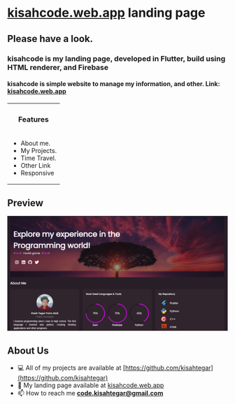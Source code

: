 # <a href="https://kisahcode.web.app/">kisahcode.web.app</a> landing page

<h2>Please have a look.</h2>

<h3 align="left">kisahcode is my landing page, developed in Flutter, build using HTML renderer, and Firebase</h3>
<h4 align="left">kisahcode is simple website to manage my information, and other. Link: <a href="https://kisahcode.web.app/">kisahcode.web.app</a></h4>

<table>
  <th><h3>Features</h3></th>

  <tr>
    <!-- features -->
    <td>
      <ul>
        <li>About me.</li>
        <li>My Projects.</li>
        <li>Time Travel.</li>
        <li>Other Link</li>
        <li>Responsive</li>
      </ul>
    </td>
  </tr>
</table>

## Preview
<p align="center">
  <img src="https://raw.githubusercontent.com/kisahtegar/kisahcode/master/overview/preview-1.png"/>
</p>

## About Us
<p align="left">

- 💻 All of my projects are available at [https://github.com/kisahtegar](https://github.com/kisahtegar)
- 🔗 My landing page available at [kisahcode.web.app](https://kisahcode.web.app)
- 📫 How to reach me **code.kisahtegar@gmail.com**

</p>
